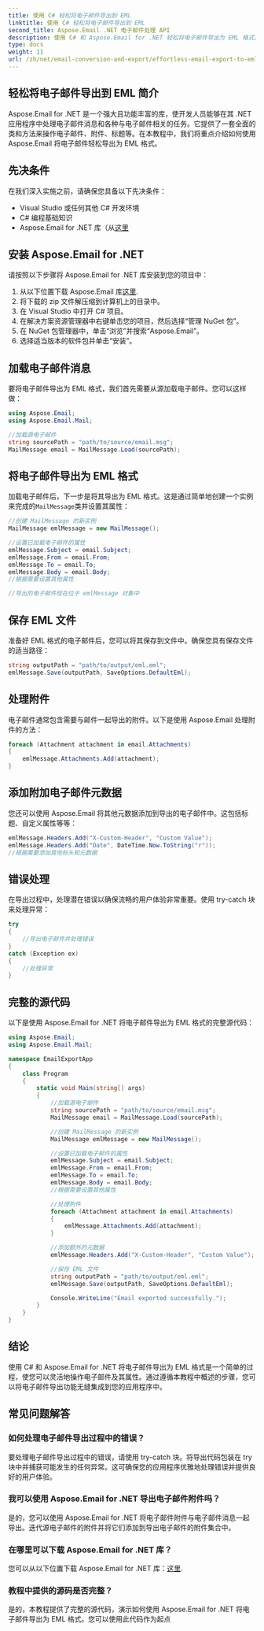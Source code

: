 ```yaml
---
title: 使用 C# 轻松将电子邮件导出到 EML
linktitle: 使用 C# 轻松将电子邮件导出到 EML
second_title: Aspose.Email .NET 电子邮件处理 API
description: 使用 C# 和 Aspose.Email for .NET 轻松将电子邮件导出为 EML 格式。通过源代码示例逐步学习。
type: docs
weight: 11
url: /zh/net/email-conversion-and-export/effortless-email-export-to-eml-using-csharp/
---
```


## 轻松将电子邮件导出到 EML 简介

Aspose.Email for .NET 是一个强大且功能丰富的库，使开发人员能够在其 .NET 应用程序中处理电子邮件消息和各种与电子邮件相关的任务。它提供了一套全面的类和方法来操作电子邮件、附件、标题等。在本教程中，我们将重点介绍如何使用 Aspose.Email 将电子邮件轻松导出为 EML 格式。

## 先决条件

在我们深入实施之前，请确保您具备以下先决条件：

- Visual Studio 或任何其他 C# 开发环境
- C# 编程基础知识
-  Aspose.Email for .NET 库（从[这里](https://downloads.aspose.com/email/net)

## 安装 Aspose.Email for .NET

请按照以下步骤将 Aspose.Email for .NET 库安装到您的项目中：

1. 从以下位置下载 Aspose.Email 库[这里](https://releases.aspose.com/email/net).
2. 将下载的 zip 文件解压缩到计算机上的目录中。
3. 在 Visual Studio 中打开 C# 项目。
4. 在解决方案资源管理器中右键单击您的项目，然后选择“管理 NuGet 包”。
5. 在 NuGet 包管理器中，单击“浏览”并搜索“Aspose.Email”。
6. 选择适当版本的软件包并单击“安装”。

## 加载电子邮件消息

要将电子邮件导出为 EML 格式，我们首先需要从源加载电子邮件。您可以这样做：

```csharp
using Aspose.Email;
using Aspose.Email.Mail;

//加载源电子邮件
string sourcePath = "path/to/source/email.msg";
MailMessage email = MailMessage.Load(sourcePath);
```

## 将电子邮件导出为 EML 格式

加载电子邮件后，下一步是将其导出为 EML 格式。这是通过简单地创建一个实例来完成的`MailMessage`类并设置其属性：

```csharp
//创建 MailMessage 的新实例
MailMessage emlMessage = new MailMessage();

//设置已加载电子邮件的属性
emlMessage.Subject = email.Subject;
emlMessage.From = email.From;
emlMessage.To = email.To;
emlMessage.Body = email.Body;
//根据需要设置其他属性

//导出的电子邮件现在位于 emlMessage 对象中
```

## 保存 EML 文件

准备好 EML 格式的电子邮件后，您可以将其保存到文件中。确保您具有保存文件的适当路径：

```csharp
string outputPath = "path/to/output/eml.eml";
emlMessage.Save(outputPath, SaveOptions.DefaultEml);
```

## 处理附件

电子邮件通常包含需要与邮件一起导出的附件。以下是使用 Aspose.Email 处理附件的方法：

```csharp
foreach (Attachment attachment in email.Attachments)
{
    emlMessage.Attachments.Add(attachment);
}
```

## 添加附加电子邮件元数据

您还可以使用 Aspose.Email 将其他元数据添加到导出的电子邮件中。这包括标题、自定义属性等等：

```csharp
emlMessage.Headers.Add("X-Custom-Header", "Custom Value");
emlMessage.Headers.Add("Date", DateTime.Now.ToString("r"));
//根据需要添加其他标头和元数据
```

## 错误处理

在导出过程中，处理潜在错误以确保流畅的用户体验非常重要。使用 try-catch 块来处理异常：

```csharp
try
{
    //导出电子邮件并处理错误
}
catch (Exception ex)
{
    //处理异常
}
```

## 完整的源代码

以下是使用 Aspose.Email for .NET 将电子邮件导出为 EML 格式的完整源代码：

```csharp
using Aspose.Email;
using Aspose.Email.Mail;

namespace EmailExportApp
{
    class Program
    {
        static void Main(string[] args)
        {
            //加载源电子邮件
            string sourcePath = "path/to/source/email.msg";
            MailMessage email = MailMessage.Load(sourcePath);

            //创建 MailMessage 的新实例
            MailMessage emlMessage = new MailMessage();

            //设置已加载电子邮件的属性
            emlMessage.Subject = email.Subject;
            emlMessage.From = email.From;
            emlMessage.To = email.To;
            emlMessage.Body = email.Body;
            //根据需要设置其他属性

            //处理附件
            foreach (Attachment attachment in email.Attachments)
            {
                emlMessage.Attachments.Add(attachment);
            }

            //添加额外的元数据
            emlMessage.Headers.Add("X-Custom-Header", "Custom Value");

            //保存 EML 文件
            string outputPath = "path/to/output/eml.eml";
            emlMessage.Save(outputPath, SaveOptions.DefaultEml);

            Console.WriteLine("Email exported successfully.");
        }
    }
}
```

## 结论

使用 C# 和 Aspose.Email for .NET 将电子邮件导出为 EML 格式是一个简单的过程，使您可以灵活地操作电子邮件及其属性。通过遵循本教程中概述的步骤，您可以将电子邮件导出功能无缝集成到您的应用程序中。

## 常见问题解答

### 如何处理电子邮件导出过程中的错误？

要处理电子邮件导出过程中的错误，请使用 try-catch 块。将导出代码包装在 try 块中并捕获可能发生的任何异常。这可确保您的应用程序优雅地处理错误并提供良好的用户体验。

### 我可以使用 Aspose.Email for .NET 导出电子邮件附件吗？

是的，您可以使用 Aspose.Email for .NET 将电子邮件附件与电子邮件消息一起导出。迭代源电子邮件的附件并将它们添加到导出电子邮件的附件集合中。

### 在哪里可以下载 Aspose.Email for .NET 库？

您可以从以下位置下载 Aspose.Email for .NET 库：[这里](https://downloads.aspose.com/email/net).

### 教程中提供的源码是否完整？

是的，本教程提供了完整的源代码，演示如何使用 Aspose.Email for .NET 将电子邮件导出为 EML 格式。您可以使用此代码作为起点